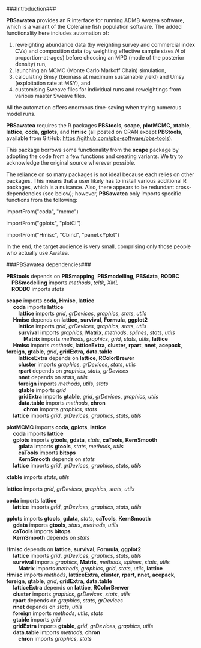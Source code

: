 ###Introduction###

**PBSawatea** provides an R interface for running ADMB Awatea software, which is a variant of the Coleraine fish population software. The added functionality here includes automation of:

1. reweighting abundance data (by weighting survey and commercial index CVs) and composition data (by weighting effective sample sizes *N* of proportion-at-ages) before choosing an MPD (mode of the posterior density) run,
2. launching an MCMC (Monte Carlo Markoff Chain) simulation,
3. calculating Bmsy (biomass at maximum sustainable yield) and Umsy (exploitation rate at MSY), and
4. customising Sweave files for individual runs and reweightings from various master Sweave files.

All the automation offers enormous time-saving when trying numerous model runs.

**PBSawatea** requires the R packages **PBStools**, **scape**, **plotMCMC**, **xtable**, **lattice**, **coda**, **gplots**, and **Hmisc** (all posted on CRAN except **PBStools**, available from GitHub: <https://github.com/pbs-software/pbs-tools>).

This package borrows some functionality from the **scape** package by adopting the code from a few functions and creating variants. We try to acknowledge the original source wherever possible.

The reliance on so many packages is not ideal because each relies on other packages. This means that a user likely has to install various additional R packages, which is a nuisance. Also, there appears to be redundant cross-dependencies (see below); however, **PBSawatea** only imports specific functions from the following:

importFrom("coda", "mcmc")

importFrom("gplots", "plotCI")

importFrom("Hmisc", "Cbind", "panel.xYplot")

In the end, the target audience is very small, comprising only those people who actually use Awatea.

###PBSawatea dependencies###

**PBStools** depends on **PBSmapping**, **PBSmodelling**, **PBSdata**, **RODBC**<br>
&emsp;**PBSmodelling** imports *methods*, *tcltk*, *XML*<br>
&emsp;**RODBC** imports *stats*<br>

**scape** imports **coda**, **Hmisc**, **lattice**<br>
&emsp; **coda** imports **lattice**<br>
&emsp;&emsp; **lattice** imports *grid*, *grDevices*, *graphics*, *stats*, *utils*<br>
&emsp; **Hmisc** depends on **lattice**, **survival**, **Formula**, **ggplot2**<br>
&emsp;&emsp; **lattice** imports *grid*, *grDevices*, *graphics*, *stats*, *utils*<br>
&emsp;&emsp; **survival** imports *graphics*, **Matrix**, *methods*, *splines*, *stats*, *utils*<br>
&emsp;&emsp;&emsp; **Matrix** imports *methods*, *graphics*, *grid*, *stats*, *utils*, **lattice**<br>
&emsp; **Hmisc** imports *methods*, **latticeExtra**, **cluster**, **rpart**, **nnet**, **acepack**, **foreign**, **gtable**, *grid*, **gridExtra**, **data.table**<br>
&emsp;&emsp; **latticeExtra** depends on **lattice**, **RColorBrewer**<br>
&emsp;&emsp; **cluster** imports *graphics*, *grDevices*, *stats*, *utils*<br>
&emsp;&emsp; **rpart** depends on *graphics*, *stats*, *grDevices*<br>
&emsp;&emsp; **nnet** depends on *stats*, *utils*<br>
&emsp;&emsp; **foreign** imports *methods*, *utils*, *stats*<br>
&emsp;&emsp; **gtable** imports *grid*<br>
&emsp;&emsp; **gridExtra** imports **gtable**, *grid*, *grDevices*, *graphics*, *utils*<br>
&emsp;&emsp; **data.table** imports *methods*, **chron**<br>
&emsp;&emsp;&emsp; **chron** imports *graphics*, *stats*<br>
&emsp; **lattice** imports *grid*, *grDevices*, *graphics*, *stats*, *utils*<br>

**plotMCMC** imports **coda**, **gplots**, **lattice**<br>
&emsp; **coda** imports **lattice**<br>
&emsp; **gplots** imports **gtools**, **gdata**, *stats*, **caTools**, **KernSmooth**<br>
&emsp;&emsp; **gdata** imports **gtools**, *stats*, *methods*, *utils*<br>
&emsp;&emsp; **caTools** imports **bitops**<br>
&emsp;&emsp; **KernSmooth** depends on *stats*<br>
&emsp; **lattice** imports *grid*, *grDevices*, *graphics*, *stats*, *utils*<br>

**xtable** imports *stats*, *utils*<br>

**lattice** imports *grid*, *grDevices*, *graphics*, *stats*, *utils*<br>

**coda** imports **lattice**<br>
&emsp; **lattice** imports *grid*, *grDevices*, *graphics*, *stats*, *utils*<br>

**gplots** imports **gtools**, **gdata**, *stats*, **caTools**, **KernSmooth**<br>
&emsp; **gdata** imports **gtools**, *stats*, *methods*, *utils*<br>
&emsp; **caTools** imports **bitops**<br>
&emsp; **KernSmooth** depends on *stats*<br>

**Hmisc** depends on **lattice**, **survival**, **Formula**, **ggplot2**<br>
&emsp; **lattice** imports *grid*, *grDevices*, *graphics*, *stats*, *utils*<br>
&emsp; **survival** imports *graphics*, **Matrix**, *methods*, *splines*, *stats*, *utils*<br>
&emsp;&emsp; **Matrix** imports *methods*, *graphics*, *grid*, *stats*, *utils*, **lattice**<br>
**Hmisc** imports *methods*, **latticeExtra**, **cluster**, **rpart**, **nnet**, **acepack**, **foreign**, **gtable**, *grid*, **gridExtra**, **data.table**<br>
&emsp; **latticeExtra** depends on **lattice**, **RColorBrewer**<br>
&emsp; **cluster** imports *graphics*, *grDevices*, *stats*, *utils*<br>
&emsp; **rpart** depends on *graphics*, *stats*, *grDevices*<br>
&emsp; **nnet** depends on *stats*, *utils*<br>
&emsp; **foreign** imports *methods*, *utils*, *stats*<br>
&emsp; **gtable** imports *grid*<br>
&emsp; **gridExtra** imports **gtable**, *grid*, *grDevices*, *graphics*, *utils*<br>
&emsp; **data.table** imports *methods*, **chron**<br>
&emsp;&emsp; **chron** imports *graphics*, *stats*<br>
